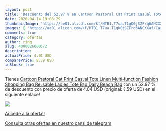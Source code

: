 ```yaml
---
layout: post
title: 'Descuento del 52.97 % en Cartoon Pastoral Cat Print Casual Tote L'
date: 2020-04-14 19:08:29
thumbnailImage: 'https://ae01.alicdn.com/kf/HTB1.T7ua.T1gK0jSZFrq6ANCXXaf/Cartoon-Pastoral-Cat-Print-Casual-Tote-Linen-Multi-function-Fashion-Shopping-Bag-Reusable-Ladies-Tote-Bag.jpg_350x350._SL200_.jpg'
images: [ 'https://ae01.alicdn.com/kf/HTB1.T7ua.T1gK0jSZFrq6ANCXXaf/Cartoon-Pastoral-Cat-Print-Casual-Tote-Linen-Multi-function-Fashion-Shopping-Bag-Reusable-Ladies-Tote-Bag.jpg_350x350._SL200_.jpg' ]
comments: true
category: ofertas
author: ring
slug: 4000026000372
description:
actualPrice: 4.04 USD
comparePrice: 8.59 USD
inStock: true
---
```


Tienes [Cartoon Pastoral Cat Print Casual Tote Linen Multi-function Fashion Shopping Bag Reusable Ladies Tote Bag Daily Beach Bag](https://www.amazon.com/dp/4000026000372/?tag=redken08-20) con un 52.97 % de descuento con precio de oferta de 4.04 USD (original: 8.59 USD) en el siguiente enlace!

[![](https://ae01.alicdn.com/kf/HTB1.T7ua.T1gK0jSZFrq6ANCXXaf/Cartoon-Pastoral-Cat-Print-Casual-Tote-Linen-Multi-function-Fashion-Shopping-Bag-Reusable-Ladies-Tote-Bag.jpg_350x350._SL200_.jpg)](https://www.amazon.com/dp/4000026000372/?tag=redken08-20)

[Accede a la oferta!!](https://www.amazon.com/dp/4000026000372/?tag=redken08-20)

[Consulta otras ofertas en nuestro canal de telegram](https://t.me/s/ofertas25)
